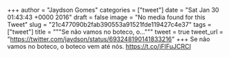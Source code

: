 
+++
author = "Jaydson Gomes"
categories = ["tweet"]
date = "Sat Jan 30 01:43:43 +0000 2016"
draft = false
image = "No media found for this Tweet"
slug = "21c477090b2fab390553a91521fde119427c4e37"
tags = ["tweet"]
title = """Se não vamos no boteco, o..."""
tweet = true
tweet_url = "https://twitter.com/jaydson/status/693248190141833216"
+++
Se não vamos no boteco, o boteco vem até nós. https://t.co/jFlFuJCRCI
